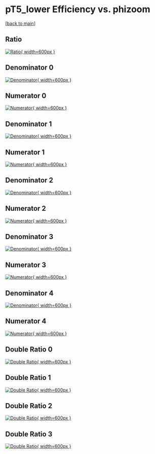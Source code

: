 # pT5_lower Efficiency vs. phizoom

[[back to main](./)]



## Ratio

[![Ratio](../mtv/var/pT5_lower_vtr_0_1_eff_phizoom.png){ width=600px }](../mtv/var/pT5_lower_vtr_0_1_eff_phizoom.pdf)

## Denominator 0

[![Denominator](../mtv/den/pT5_lower_vtr_0_1_eff_phizoom_den0.png){ width=600px }](../mtv/den/pT5_lower_vtr_0_1_eff_phizoom_den0.pdf)

## Numerator 0

[![Numerator](../mtv/num/pT5_lower_vtr_0_1_eff_phizoom_num0.png){ width=600px }](../mtv/num/pT5_lower_vtr_0_1_eff_phizoom_num0.pdf)

## Denominator 1

[![Denominator](../mtv/den/pT5_lower_vtr_0_1_eff_phizoom_den1.png){ width=600px }](../mtv/den/pT5_lower_vtr_0_1_eff_phizoom_den1.pdf)

## Numerator 1

[![Numerator](../mtv/num/pT5_lower_vtr_0_1_eff_phizoom_num1.png){ width=600px }](../mtv/num/pT5_lower_vtr_0_1_eff_phizoom_num1.pdf)

## Denominator 2

[![Denominator](../mtv/den/pT5_lower_vtr_0_1_eff_phizoom_den2.png){ width=600px }](../mtv/den/pT5_lower_vtr_0_1_eff_phizoom_den2.pdf)

## Numerator 2

[![Numerator](../mtv/num/pT5_lower_vtr_0_1_eff_phizoom_num2.png){ width=600px }](../mtv/num/pT5_lower_vtr_0_1_eff_phizoom_num2.pdf)

## Denominator 3

[![Denominator](../mtv/den/pT5_lower_vtr_0_1_eff_phizoom_den3.png){ width=600px }](../mtv/den/pT5_lower_vtr_0_1_eff_phizoom_den3.pdf)

## Numerator 3

[![Numerator](../mtv/num/pT5_lower_vtr_0_1_eff_phizoom_num3.png){ width=600px }](../mtv/num/pT5_lower_vtr_0_1_eff_phizoom_num3.pdf)

## Denominator 4

[![Denominator](../mtv/den/pT5_lower_vtr_0_1_eff_phizoom_den4.png){ width=600px }](../mtv/den/pT5_lower_vtr_0_1_eff_phizoom_den4.pdf)

## Numerator 4

[![Numerator](../mtv/num/pT5_lower_vtr_0_1_eff_phizoom_num4.png){ width=600px }](../mtv/num/pT5_lower_vtr_0_1_eff_phizoom_num4.pdf)

## Double Ratio 0

[![Double Ratio](../mtv/ratio/pT5_lower_vtr_0_1_eff_phizoom_ratio0.png){ width=600px }](../mtv/ratio/pT5_lower_vtr_0_1_eff_phizoom_ratio0.pdf)

## Double Ratio 1

[![Double Ratio](../mtv/ratio/pT5_lower_vtr_0_1_eff_phizoom_ratio1.png){ width=600px }](../mtv/ratio/pT5_lower_vtr_0_1_eff_phizoom_ratio1.pdf)

## Double Ratio 2

[![Double Ratio](../mtv/ratio/pT5_lower_vtr_0_1_eff_phizoom_ratio2.png){ width=600px }](../mtv/ratio/pT5_lower_vtr_0_1_eff_phizoom_ratio2.pdf)

## Double Ratio 3

[![Double Ratio](../mtv/ratio/pT5_lower_vtr_0_1_eff_phizoom_ratio3.png){ width=600px }](../mtv/ratio/pT5_lower_vtr_0_1_eff_phizoom_ratio3.pdf)

